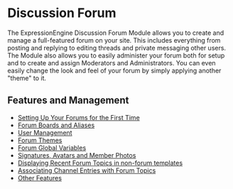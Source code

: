 <!--
    This source file is part of the open source project
    ExpressionEngine User Guide (https://github.com/ExpressionEngine/ExpressionEngine-User-Guide)

    @link      https://expressionengine.com/
    @copyright Copyright (c) 2003-2019, EllisLab Corp. (https://ellislab.com)
    @license   https://expressionengine.com/license Licensed under Apache License, Version 2.0
-->

# Discussion Forum

The ExpressionEngine Discussion Forum Module allows you to create and manage a full-featured forum on your site. This includes everything from posting and replying to editing threads and private messaging other users. The Module also allows you to easily administer your forum both for setup and to create and assign Moderators and Administrators. You can even easily change the look and feel of your forum by simply applying another "theme" to it.

## Features and Management

- [Setting Up Your Forums for the First Time](add-ons/forum/setup.md)
- [Forum Boards and Aliases](add-ons/forum/boards.md)
- [User Management](add-ons/forum/user-management.md)
- [Forum Themes](add-ons/forum/themes.md)
- [Forum Global Variables](add-ons/forum/global-variables.md)
- [Signatures, Avatars and Member Photos](add-ons/forum/signatures.md)
- [Displaying Recent Forum Topics in non-forum templates](add-ons/forum/recent-topics.md)
- [Associating Channel Entries with Forum Topics](add-ons/forum/channel-forum.md)
- [Other Features](add-ons/forum/other-features.md)
